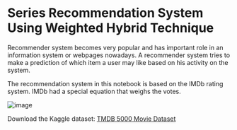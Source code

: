 # Series Recommendation System Using Weighted Hybrid Technique

Recommender system becomes very popular and has important role in an information system or webpages nowadays. A recommender system tries to make a prediction of which item a user may like based on his activity on the system.

The recommendation system in this notebook is based on the IMDb rating system. IMDb had a special equation that weighs the votes.

![image](https://user-images.githubusercontent.com/36665975/70388481-6072fb80-19d8-11ea-9162-9fbbabd700ab.png)

Download the Kaggle dataset: [TMDB 5000 Movie Dataset](https://www.kaggle.com/tmdb/tmdb-movie-metadata/download)
